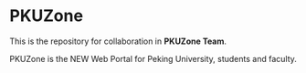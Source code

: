 # PKUZone

This is the repository for collaboration in __PKUZone Team__.

PKUZone is the NEW Web Portal for Peking University, students and faculty.
